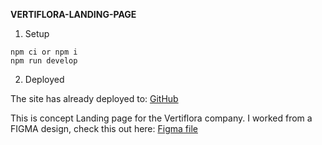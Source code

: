 **VERTIFLORA-LANDING-PAGE**

1.  Setup
```
npm ci or npm i
npm run develop
```

2. Deployed

The site has already deployed to: [GitHub](https://deradam-dotcom.github.io/vertiflora-landing/)

This is concept Landing page for the Vertiflora company. I worked from a FIGMA design, check this out here:
[Figma file](https://www.figma.com/file/hg9zOPp9RCGb5DhZEKQHlB/VERTIFL%C3%93RA-DEVTEST?type=design&node-id=0%3A1&mode=design&t=8a6yjEUQyrhAx2NI-1)
